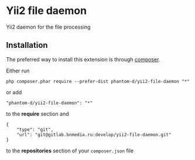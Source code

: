 Yii2 file daemon 
=================
Yii2 daemon for the file processing

Installation
------------

The preferred way to install this extension is through [composer](http://getcomposer.org/download/).

Either run

```
php composer.phar require --prefer-dist phantom-d/yii2-file-daemon "*"
```

or add

```
"phantom-d/yii2-file-daemon": "*"
```

to the **require** section and

```
{
    "type": "git",
    "url": "git@gitlab.bnmedia.ru:develop/yii2-file-daemon.git"
}
```

to the **repositories** section of your `composer.json` file
